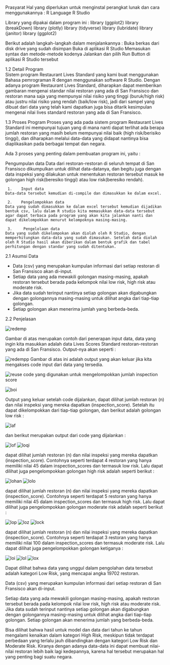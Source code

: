 Prasyarat 
Hal yang diperlukan untuk menginstal perangkat lunak dan cara menggunakannya :
R Language
R Studio

Library yang dipakai dalam program ini :
library (ggplot2)
library (breakDown)
library (plotly)
library (tidyverse)
library (lubridate)
library (janitor)
library (ggplot2)

Berikut adalah langkah-langkah dalam menjalankannya :
Buka berkas dari disk drive yang sudah disimpan
Buka di aplikasi R Studio
Memasukan syntax dan metode-metode kodenya
Jalankan dan pilih Run Button di aplikasi R Studio tersebut


1.2 Detail Program   
Sistem program Restaurant Lives Standard yang kami buat menggunakan Bahasa pemrograman R dengan menggunakan software R Studio. Dengan adanya program Restaurant Lives Standard, diharapkan dapat memberikan gambaran mengenai standar nilai restoran yang ada di San Fransisco dan restoran mana saja yang mempunyai nilai risiko yang tinggi (buruk/high risk) atau justru nilai risiko yang rendah (baik/low risk), jadi dari sampel yang dibuat dari data yang telah kami dapatkan juga bisa ditarik kesimpulan mengenai nilai lives standard restoran yang ada di San Fransisco.


1.3 Proses Program
    Proses yang ada pada sistem program Restaurant Lives Standard ini mempunyai tujuan yang di mana nanti dapat terlihat ada berapa jumlah restoran yang masih belum mempunyai nilai baik (high risk/berisiko tinggi), dan diharapkan melalui data-data yang didapat nantinya bisa diaplikasikan pada berbagai tempat dan negara. 

Ada 3 proses yang penting dalam pembuatan program ini, yaitu :

Pengumpulan data
    Data dari restoran-restoran di seluruh tempat di San Fransisco dikumpulkan untuk dilihat data-datanya, dan begitu juga dengan data inspeksi yang dilakukan untuk menentukan restoran tersebut masuk ke golongan high risk(beresiko tinggi) atau low risk(beresiko rendah). 

     1.    Input data
    Data-data tersebut kemudian di-compile dan dimasukkan ke dalam excel.

     2.    Pengelompokkan data
    Data yang sudah dimasukkan ke dalam excel tersebut kemudian dijadikan bentuk csv, lalu dalam R studio kita memasukkan data-data tersebut agar dapat terbaca pada program yang akan kita jalankan nanti dan dapat dikelompokkan menurut kelompoknya masing-masing.

     3.     Pengelolaan data
    Data yang sudah dikelompokan akan diolah oleh R Studio, dengan memperhitungkan data-data yang sudah dimasukan. Setelah data diolah oleh R Studio hasil akan diberikan dalam bentuk grafik dan tabel perhitungan dengan standar yang sudah ditentukan.
    
    
2.1 Asumsi Data
-	Data (csv) yang merupakan kumpulan informasi dari setiap restoran di San Fransisco akan di-input. 
-	Setiap data yang ada mewakili golongan masing-masing, apakah restoran tersebut berada pada kelompok nilai low risk, high risk atau moderate risk.
-	Jika data sudah terinput nantinya setiap golongan akan digabungkan dengan golongannya masing-masing untuk dilihat angka dari tiap-tiap golongan. 
-	Setiap golongan akan menerima jumlah yang berbeda-beda.
			
2.2 Penjelasan

![redemp](RO1.PNG)

Gambar di atas merupakan contoh dari penerapan input data, data yang ingin kita masukkan adalah data Lives Scores Standard restoran-restoran yang ada di San Fransisco. Output-nya akan seperti :
 
![redempp](RO2.PNG)
Gambar di atas ini adalah output yang akan keluar jika kita mengakses code input dari data yang tersedia. 

![reuse](ro3.PNG)
code yang digunakan untuk mengelompokkan jumlah inspection score 

![boi](ro4.PNG)

 Output yang keluar setelah code dijalankan, dapat dilihat jumlah restoran (n) dan nilai inspeksi yang mereka dapatkan (inspection_score). Setelah itu dapat dikelompokkan dari tiap-tiap golongan, dan berikut adalah golongan low risk :

![laf](ro5.PNG)

dan berikut merupakan output dari code yang dijalankan :

 
![lof](ro6.PNG)
![loqi](ro7.PNG)

 
dapat dilihat jumlah restoran (n) dan nilai inspeksi yang mereka dapatkan (inspection_score). Contohnya seperti terdapat 4 restoran yang hanya memiliki nilai 45  dalam inspection_scores dan termasuk low risk. Lalu dapat dilihat juga pengelompokkan golongan high risk adalah seperti berikut :

 
![lohan](ro8.PNG)
![lolo](ro9.PNG)
 

 

dapat dilihat jumlah restoran (n) dan nilai inspeksi yang mereka dapatkan (inspection_score). Contohnya seperti terdapat 5 restoran yang hanya memiliki nilai 45  dalam inspection_scores dan termasuk high risk. Lalu dapat dilihat juga pengelompokkan golongan moderate risk adalah seperti berikut :
 

![lop](ro10.PNG)
![loz](ro11.PNG)
![lock](ro12.PNG)
 


 

dapat dilihat jumlah restoran (n) dan nilai inspeksi yang mereka dapatkan (inspection_score). Contohnya seperti terdapat 3 restoran yang hanya memiliki nilai 100 dalam inspection_scores dan termasuk moderate risk. Lalu dapat dilihat juga pengelompokkan golongan ketiganya :

 ![loi](ro10.PNG)
 ![lol](ro10.PNG)
 ![lox](ro10.PNG)

 
 

Dapat dilihat bahwa data yang unggul dalam pengolahan data tersebut adalah kategori Low Risk, yang mencapai angka 19702 restoran.





Data (csv) yang merupakan kumpulan informasi dari setiap restoran di San Fransisco akan di-input. 

Setiap data yang ada mewakili golongan masing-masing, apakah restoran tersebut berada pada kelompok nilai low risk, high risk atau moderate risk.
Jika data sudah terinput nantinya setiap golongan akan digabungkan dengan golongannya masing-masing untuk dilihat angka dari tiap-tiap golongan. 
Setiap golongan akan menerima jumlah yang berbeda-beda.

Bisa dilihat bahwa hasil untuk model dan data dari tahun ke tahun mengalami kenaikan dalam kategori High Risk, meskipun tidak terdapat perbedaan yang terlalu jauh dibandingkan dengan kategori Low Risk dan Moderate Risk. Kiranya dengan adanya data-data ini dapat membuat nilai-nilai restoran lebih baik lagi kedepannya, karena hal tersebut merupakan hal yang penting bagi suatu negara.









